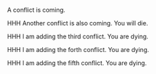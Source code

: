 A conflict is coming.

HHH Another conflict is also coming. You will die.

HHH I am adding the third conflict. You are dying.

HHH I am adding the forth conflict. You are dying.

HHH I am adding the fifth conflict. You are dying.
